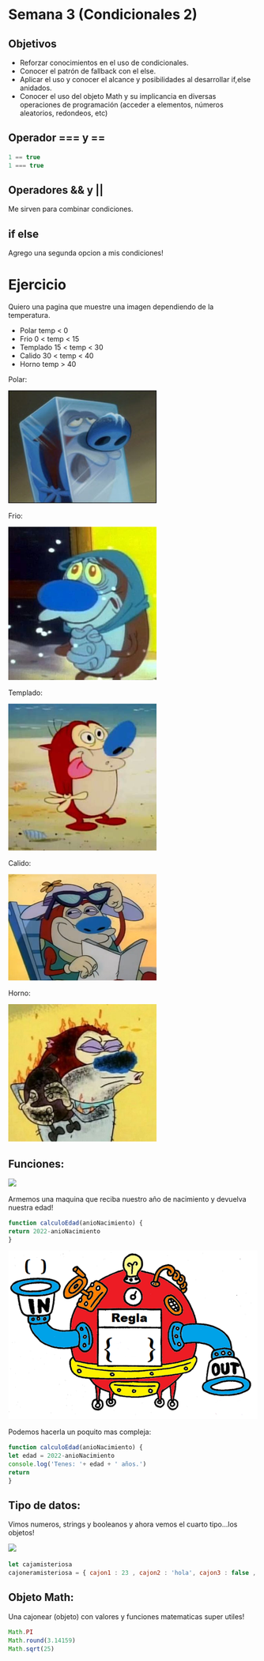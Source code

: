 # Semana 3 (Condicionales 2)

## Objetivos

- Reforzar conocimientos en el uso de condicionales.
- Conocer el patrón de fallback con el else.
- Aplicar el uso y conocer el alcance y posibilidades al desarrollar if,else anidados.
- Conocer el uso del objeto Math y su implicancia en diversas operaciones de programación (acceder a elementos, números aleatorios, redondeos, etc)

## Operador === y ==

```javascript
1 == true
1 === true
```

## Operadores && y || 

Me sirven para combinar condiciones.

## if else

Agrego una segunda opcion a mis condiciones!

# Ejercicio

<p>Quiero una pagina que muestre una imagen dependiendo de la temperatura.
<ul>
<li>Polar temp < 0 </li>
<li>Frio  0 <  temp < 15 </li>
<li>Templado  15 < temp < 30 </li>
<li>Calido  30 < temp < 40 </li>
<li>Horno   temp > 40  </li>
</ul>

Polar:

<img src='ejemplos/polar.jpg' width=300> 

Frio:

<img src='ejemplos/frio.jpg' width=300> 

Templado:

<img src='ejemplos/templado.jpg' width=300> 

Calido:

<img src='ejemplos/calido.jpg' width=300> 

Horno:

<img src='ejemplos/horno.jpg' width=300> 


## Funciones:

<img src='https://scausey.github.io/assets/images/toasterFunctionDiagram.jpg' width=500>

Armemos una maquina que reciba nuestro año de nacimiento y devuelva nuestra edad!

```javascript
function calculoEdad(anioNacimiento) {
return 2022-anioNacimiento
}
```


![](f.png)





Podemos hacerla un poquito mas compleja:

```javascript
function calculoEdad(anioNacimiento) {
let edad = 2022-anioNacimiento
console.log('Tenes: '+ edad + ' años.')
return 
}
```


## Tipo de datos: 

Vimos numeros, strings y booleanos y ahora vemos
el cuarto tipo...los objetos!

![](https://http2.mlstatic.com/D_NQ_NP_881520-MLA43683157972_102020-O.webp)

```javascript
let cajamisteriosa
cajoneramisteriosa = { cajon1 : 23 , cajon2 : 'hola', cajon3 : false , cajon4 : calculoEdad} 
```


## Objeto Math:

Una cajonear (objeto) con valores y funciones matematicas super utiles!

```javascript
Math.PI
Math.round(3.14159)
Math.sqrt(25)
```
